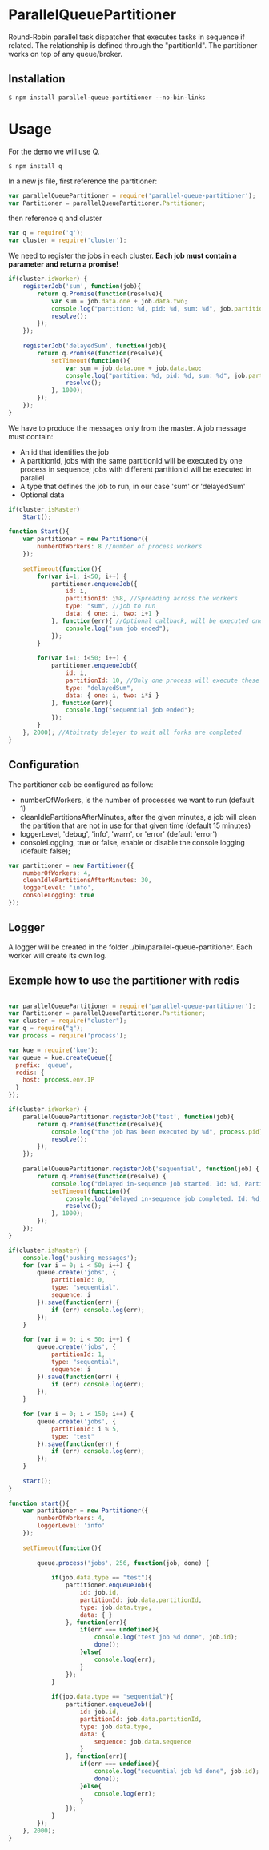 ParallelQueuePartitioner
========================

Round-Robin parallel task dispatcher that executes tasks in sequence if related. 
The relationship is defined through the "partitionId".
The partitioner works on top of any queue/broker.

## Installation
    $ npm install parallel-queue-partitioner --no-bin-links
    
# Usage

For the demo we will use Q. 

    $ npm install q

In a new js file, first reference the partitioner:

```js
var parallelQueuePartitioner = require('parallel-queue-partitioner');
var Partitioner = parallelQueuePartitioner.Partitioner;
```

then reference q and cluster

```js
var q = require('q');
var cluster = require('cluster');
```

We need to register the jobs in each cluster. **Each job must contain a parameter and return a promise!** 

```js
if(cluster.isWorker) {
    registerJob('sum', function(job){
        return q.Promise(function(resolve){
            var sum = job.data.one + job.data.two;
            console.log("partition: %d, pid: %d, sum: %d", job.partitionId, process.pid, sum);
            resolve();
        });
    });
    
    registerJob('delayedSum', function(job){
        return q.Promise(function(resolve){
            setTimeout(function(){
                var sum = job.data.one + job.data.two;
                console.log("partition: %d, pid: %d, sum: %d", job.partitionId, process.pid, sum);
                resolve();
            }, 1000);
    	});
    });
}
```

We have to produce the messages only from the master.
A job message must contain:
- An id that identifies the job
- A partitionId, jobs with the same partitionId will be executed by one process in sequence; jobs with different partitionId will be executed in parallel
- A type that defines the job to run, in our case 'sum' or 'delayedSum'
- Optional data

```js
if(cluster.isMaster)
    Start();
    
function Start(){
    var partitioner = new Partitioner({
        numberOfWorkers: 8 //number of process workers
    });
    
    setTimeout(function(){
		for(var i=1; i<50; i++) {
            partitioner.enqueueJob({
                id: i, 
                partitionId: i%8, //Spreading across the workers
                type: "sum", //job to run
                data: { one: i, two: i+1 }
            }, function(err){ //Optional callback, will be executed once the job is completed, useful to send acks to a broker.
				console.log("sum job ended");
			});
        }
		
		for(var i=1; i<50; i++) {
            partitioner.enqueueJob({
                id: i,
                partitionId: 10, //Only one process will execute these 50 messages in sequence
                type: "delayedSum",
                data: { one: i, two: i*i }
            }, function(err){
				console.log("sequential job ended");
			});
        }
    }, 2000); //Atbitraty deleyer to wait all forks are completed
}
```

## Configuration

The partitioner cab be configured as follow:

- numberOfWorkers, is the number of processes we want to run (default 1)
- cleanIdlePartitionsAfterMinutes, after the given minutes, a job will clean the partition that are not in use for that given time (default 15 minutes)
- loggerLevel, 'debug', 'info', 'warn', or 'error' (default 'error')
- consoleLogging, true or false, enable or disable the console logging (default: false);

```js
var partitioner = new Partitioner({
    numberOfWorkers: 4,
    cleanIdlePartitionsAfterMinutes: 30,
    loggerLevel: 'info',
    consoleLogging: true
});
```

## Logger

A logger will be created in the folder ./bin/parallel-queue-partitioner.
Each worker will create its own log. 

## Exemple how to use the partitioner with redis

```js

var parallelQueuePartitioner = require('parallel-queue-partitioner');
var Partitioner = parallelQueuePartitioner.Partitioner;
var cluster = require("cluster");
var q = require("q");
var process = require('process');

var kue = require('kue');
var queue = kue.createQueue({
  prefix: 'queue',
  redis: {
    host: process.env.IP
  }
});

if(cluster.isWorker) {
    parallelQueuePartitioner.registerJob('test', function(job){
        return q.Promise(function(resolve){
            console.log("the job has been executed by %d", process.pid);
            resolve();
        });
    });
    
    parallelQueuePartitioner.registerJob('sequential', function(job) {
        return q.Promise(function(resolve) {
            console.log("delayed in-sequence job started. Id: %d, Partition: %d, pid: %d, sequence: %d", job.id, job.partitionId, process.pid, job.data.sequence);
            setTimeout(function(){
                console.log("delayed in-sequence job completed. Id: %d, Partition: %d, pid: %d, sequence: %d", job.id, job.partitionId, process.pid, job.data.sequence);
                resolve();    
            }, 1000);
        });
    });
}

if(cluster.isMaster) {
    console.log('pushing messages');
    for (var i = 0; i < 50; i++) {
        queue.create('jobs', {
            partitionId: 0,
            type: "sequential",
            sequence: i
        }).save(function(err) {
            if (err) console.log(err);
        });
    }
    
    for (var i = 0; i < 50; i++) {
        queue.create('jobs', {
            partitionId: 1,
            type: "sequential",
            sequence: i
        }).save(function(err) {
            if (err) console.log(err);
        });
    }
    
    for (var i = 0; i < 150; i++) {
        queue.create('jobs', {
            partitionId: i % 5,
            type: "test"
        }).save(function(err) {
            if (err) console.log(err);
        });
    }
    
    start();
}
    
function start(){
    var partitioner = new Partitioner({
        numberOfWorkers: 4,
        loggerLevel: 'info'
    });
    
    setTimeout(function(){
        
        queue.process('jobs', 256, function(job, done) {
            
            if(job.data.type == "test"){
                partitioner.enqueueJob({
                    id: job.id,
                    partitionId: job.data.partitionId,
                    type: job.data.type,
                    data: { }
                }, function(err){
                    if(err === undefined){
                        console.log("test job %d done", job.id);
                        done();
                    }else{
                        console.log(err);
                    }
                });
            }
            
            if(job.data.type == "sequential"){
                partitioner.enqueueJob({
                    id: job.id,
                    partitionId: job.data.partitionId,
                    type: job.data.type,
                    data: {
                        sequence: job.data.sequence
                    }
                }, function(err){
                    if(err === undefined){
                        console.log("sequential job %d done", job.id);
                        done();
                    }else{
                        console.log(err);
                    }
                });
            }
        });
    }, 2000);
}
```